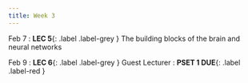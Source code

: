 ```yaml
---
title: Week 3
---
```


Feb 7
: **LEC 5**{: .label .label-grey } The building blocks of the brain and neural networks

Feb 9
:  **LEC 6**{: .label .label-grey } Guest Lecturer
:  **PSET 1 DUE**{: .label .label-red }
